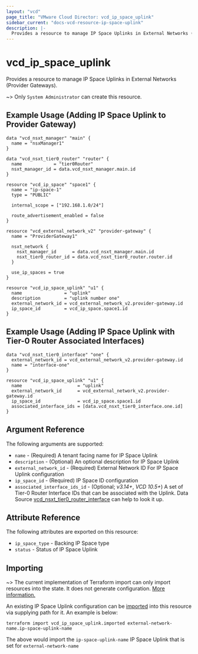 ```yaml
---
layout: "vcd"
page_title: "VMware Cloud Director: vcd_ip_space_uplink"
sidebar_current: "docs-vcd-resource-ip-space-uplink"
description: |-
  Provides a resource to manage IP Space Uplinks in External Networks (Provider Gateways).
---
```


# vcd\_ip\_space\_uplink

Provides a resource to manage IP Space Uplinks in External Networks (Provider Gateways).

~> Only `System Administrator` can create this resource.

## Example Usage (Adding IP Space Uplink to Provider Gateway)

```hcl
data "vcd_nsxt_manager" "main" {
  name = "nsxManager1"
}

data "vcd_nsxt_tier0_router" "router" {
  name            = "tier0Router"
  nsxt_manager_id = data.vcd_nsxt_manager.main.id
}

resource "vcd_ip_space" "space1" {
  name = "ip-space-1"
  type = "PUBLIC"

  internal_scope = ["192.168.1.0/24"]

  route_advertisement_enabled = false
}

resource "vcd_external_network_v2" "provider-gateway" {
  name = "ProviderGateway1"

  nsxt_network {
    nsxt_manager_id      = data.vcd_nsxt_manager.main.id
    nsxt_tier0_router_id = data.vcd_nsxt_tier0_router.router.id
  }

  use_ip_spaces = true
}

resource "vcd_ip_space_uplink" "u1" {
  name                = "uplink"
  description         = "uplink number one"
  external_network_id = vcd_external_network_v2.provider-gateway.id
  ip_space_id         = vcd_ip_space.space1.id
}
```

## Example Usage (Adding IP Space Uplink with Tier-0 Router Associated Interfaces)

```hcl
data "vcd_nsxt_tier0_interface" "one" {
  external_network_id = vcd_external_network_v2.provider-gateway.id
  name = "interface-one"
}

resource "vcd_ip_space_uplink" "u1" {
  name                     = "uplink"
  external_network_id      = vcd_external_network_v2.provider-gateway.id
  ip_space_id              = vcd_ip_space.space1.id
  associated_interface_ids = [data.vcd_nsxt_tier0_interface.one.id]
}
```

## Argument Reference

The following arguments are supported:

* `name` - (Required) A tenant facing name for IP Space Uplink
* `description` - (Optional) An optional description for IP Space Uplink
* `external_network_id` - (Required) External Network ID For IP Space Uplink configuration
* `ip_space_id` - (Required) IP Space ID configuration
* `associated_interface_ids_id` - (Optional; *v3.14+*, *VCD 10.5+*) A set of Tier-0 Router Interface
  IDs that can be associated with the Uplink. Data Source
  [vcd_nsxt_tier0_router_interface](/providers/vmware/vcd/latest/docs/data-sources/nsxt_tier0_router_interface)
  can help to look it up.

## Attribute Reference

The following attributes are exported on this resource:

* `ip_space_type` - Backing IP Space type
* `status` - Status of IP Space Uplink


## Importing

~> The current implementation of Terraform import can only import resources into the state.
It does not generate configuration. [More information.](https://www.terraform.io/docs/import/)

An existing IP Space Uplink configuration can be [imported][docs-import] into this resource via
supplying path for it. An example is below:

[docs-import]: https://www.terraform.io/docs/import/

```
terraform import vcd_ip_space_uplink.imported external-network-name.ip-space-uplink-name
```

The above would import the `ip-space-uplink-name` IP Space Uplink that is set for
`external-network-name`
